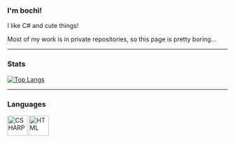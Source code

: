 ### I'm bochi!
I like C# and cute things!

Most of my work is in private repositories, so this page is pretty boring...
<br />

---

### Stats

[![Top Langs](https://github-readme-stats.vercel.app/api/top-langs/?username=xxbochi)](https://github.com/anuraghazra/github-readme-stats)

  
---
  
### Languages
  
<img align="left" alt="CSHARP" width="46px" src="https://github.com/abranhe/programming-languages-logos-site/blob/master/languages/csharp.png" />
<img align="left" alt="HTML" width="46px" src="https://github.com/abranhe/programming-languages-logos-site/blob/master/languages/html.png" />
<br />
